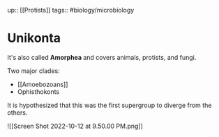 up:: [[Protists]]
tags:: #biology/microbiology  

# Unikonta

It's also called **Amorphea** and covers animals, protists, and fungi.

Two major clades:
- [[Amoebozoans]]
- Ophisthokonts

It is hypothesized that this was the first supergroup to diverge from the others.

![[Screen Shot 2022-10-12 at 9.50.00 PM.png]]